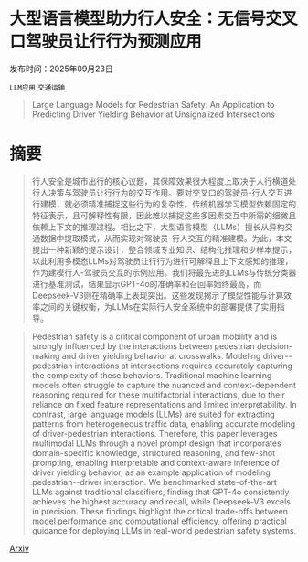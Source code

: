 # 大型语言模型助力行人安全：无信号交叉口驾驶员让行行为预测应用

发布时间：2025年09月23日

`LLM应用` `交通运输`

> Large Language Models for Pedestrian Safety: An Application to Predicting Driver Yielding Behavior at Unsignalized Intersections

# 摘要

> 行人安全是城市出行的核心议题，其保障效果很大程度上取决于人行横道处行人决策与驾驶员让行行为的交互作用。要对交叉口的驾驶员-行人交互进行建模，就必须精准捕捉这些行为的复杂性。传统机器学习模型依赖固定的特征表示，且可解释性有限，因此难以捕捉这些多因素交互中所需的细微且依赖上下文的推理过程。相比之下，大型语言模型（LLMs）擅长从异构交通数据中提取模式，从而实现对驾驶员-行人交互的精准建模。为此，本文提出一种新颖的提示设计，整合领域专业知识、结构化推理和少样本提示，以此利用多模态LLMs对驾驶员让行行为进行可解释且上下文感知的推理，作为建模行人-驾驶员交互的示例应用。我们将最先进的LLMs与传统分类器进行基准测试，结果显示GPT-4o的准确率和召回率始终最高，而Deepseek-V3则在精确率上表现突出。这些发现揭示了模型性能与计算效率之间的关键权衡，为LLMs在实际行人安全系统中的部署提供了实用指导。

> Pedestrian safety is a critical component of urban mobility and is strongly influenced by the interactions between pedestrian decision-making and driver yielding behavior at crosswalks. Modeling driver--pedestrian interactions at intersections requires accurately capturing the complexity of these behaviors. Traditional machine learning models often struggle to capture the nuanced and context-dependent reasoning required for these multifactorial interactions, due to their reliance on fixed feature representations and limited interpretability. In contrast, large language models (LLMs) are suited for extracting patterns from heterogeneous traffic data, enabling accurate modeling of driver-pedestrian interactions. Therefore, this paper leverages multimodal LLMs through a novel prompt design that incorporates domain-specific knowledge, structured reasoning, and few-shot prompting, enabling interpretable and context-aware inference of driver yielding behavior, as an example application of modeling pedestrian--driver interaction. We benchmarked state-of-the-art LLMs against traditional classifiers, finding that GPT-4o consistently achieves the highest accuracy and recall, while Deepseek-V3 excels in precision. These findings highlight the critical trade-offs between model performance and computational efficiency, offering practical guidance for deploying LLMs in real-world pedestrian safety systems.

[Arxiv](https://arxiv.org/abs/2509.19657)